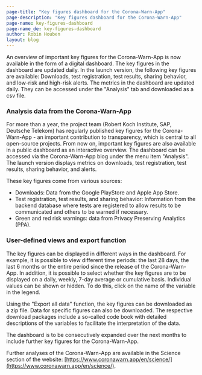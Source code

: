 ```yaml
---
page-title: "Key figures dashboard for the Corona-Warn-App"
page-description: "Key figures dashboard for the Corona-Warn-App"
page-name: key-figures-dashboard
page-name_de: key-figures-dashboard
author: Robin Houben 
layout: blog
---
```


An overview of important key figures for the Corona-Warn-App is now available in the form of a digital dashboard. The key figures in the dashboard are updated daily. In the launch version, the following key figures are available:  Downloads, test registration, test results, sharing behavior, and low-risk and high-risk alerts. The metrics in the dashboard are updated daily. They can be accessed under the "Analysis" tab and downloaded as a csv file. 

<!-- overview -->

### Analysis data from the Corona-Warn-App

For more than a year, the project team (Robert Koch Institute, SAP, Deutsche Telekom) has regularly published key figures for the Corona-Warn-App - an important contribution to transparency, which is central to all open-source projects. 
From now on, important key figures are also available in a public dashboard as an interactive overview. The dashboard can be accessed via the Corona-Warn-App blog under the menu item "Analysis". The launch version displays metrics on downloads, test registration, test results, sharing behavior, and alerts. 

These key figures come from various sources: 
 
- Downloads: Data from the Google PlayStore and Apple App Store.  
- Test registration, test results, and sharing behavior: Information from the backend database where tests are registered to allow results to be communicated and others to be warned if necessary. 
- Green and red risk warnings: data from Privacy Preserving Analytics (PPA).

### User-defined views and export function

The key figures can be displayed in different ways in the dashboard. For example, it is possible to view different time periods: the last 28 days, the last 6 months or the entire period since the release of the Corona-Warn-App. In addition, it is possible to select whether the key figures are to be displayed on a daily, weekly, 7-day average or cumulative basis. Individual values can be shown or hidden.  To do this, click on the name of the variable in the legend.

Using the "Export all data" function, the key figures can be downloaded as a zip file. Data for specific figures can also be downloaded. The respective download packages include a so-called code book with detailed descriptions of the variables to facilitate the interpretation of the data.  
 
The dashboard is to be consecutively expanded over the next months to include further key figures for the Corona-Warn-App. 

Further analyses of the Corona-Warn-App are available in the Science section of the website: [https://www.coronawarn.app/en/science/](https://www.coronawarn.app/en/science/).
